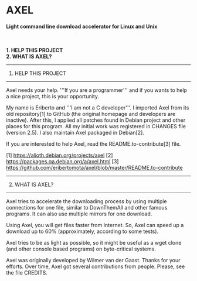 # AXEL
**Light command line download accelerator for Linux and Unix**


<br><br>
**1. HELP THIS PROJECT**<br>
**2. WHAT IS AXEL?**



--------------------
1. HELP THIS PROJECT
--------------------

Axel needs your help. '''If you are a programmer''' and if you wants to
help a nice project, this is your opportunity.

My name is Eriberto and '''I am not a C developer'''. I imported Axel from
its old repository[1] to GitHub (the original homepage and developers
are inactive). After this, I applied all patches found in Debian project
and other places for this program. All my initial work was registered in
CHANGES file (version 2.5). I also maintain Axel packaged in Debian[2].

If you are interested to help Axel, read the README.to-contribute[3] file.

[1] https://alioth.debian.org/projects/axel
[2] https://packages.qa.debian.org/a/axel.html
[3] https://github.com/eribertomota/axel/blob/master/README.to-contribute


----------------
2. WHAT IS AXEL?
----------------

Axel tries to accelerate the downloading process by using multiple
connections for one file, similar to DownThemAll and other famous
programs. It can also use multiple mirrors for one download.

Using Axel, you will get files faster from Internet. So, Axel can
speed up a download up to 60% (approximately, according to some tests).

Axel tries to be as light as possible, so it might be useful as a
wget clone (and other console based programs) on byte-critical systems.

Axel was originally developed by Wilmer van der Gaast. Thanks for your
efforts. Over time, Axel got several contributions from people. Please,
see the file CREDITS.
